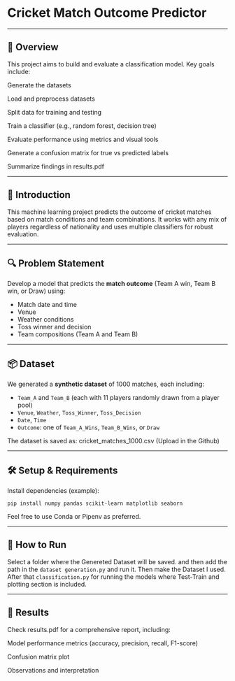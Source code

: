 #  Cricket Match Outcome Predictor

---

## 🧠 Overview
This project aims to build and evaluate a classification model. Key goals include:

Generate the datasets

Load and preprocess datasets

Split data for training and testing

Train a classifier (e.g., random forest, decision tree)

Evaluate performance using metrics and visual tools

Generate a confusion matrix for true vs predicted labels

Summarize findings in results.pdf

---



## 🏏 Introduction
This machine learning project predicts the outcome of cricket matches based on match conditions and team combinations. It works with any mix of players regardless of nationality and uses multiple classifiers for robust evaluation.

---

## 🔍 Problem Statement

Develop a model that predicts the **match outcome** (Team A win, Team B win, or Draw) using:

- Match date and time
- Venue
- Weather conditions
- Toss winner and decision
- Team compositions (Team A and Team B)

---

## 📦 Dataset

We generated a **synthetic dataset** of 1000 matches, each including:

- `Team_A` and `Team_B` (each with 11 players randomly drawn from a player pool)
- `Venue`, `Weather`, `Toss_Winner`, `Toss_Decision`
- `Date`, `Time`
- `Outcome`: one of `Team_A_Wins`, `Team_B_Wins`, or `Draw`

The dataset is saved as: cricket_matches_1000.csv   (Upload in the Github)


---


## 🛠️ Setup & Requirements
Install dependencies (example):

`pip install numpy pandas scikit-learn matplotlib seaborn`

Feel free to use Conda or Pipenv as preferred.

---

## 🚦 How to Run

Select a folder where the Genereted Dataset will be saved. and then add the path in the `dataset generation.py` and run it.
Then make the Dataset I used. After that `classification.py` for running the models where Test-Train and plotting section is included.

---

## 🧪 Results
Check results.pdf for a comprehensive report, including:

Model performance metrics (accuracy, precision, recall, F1-score)

Confusion matrix plot

Observations and interpretation






